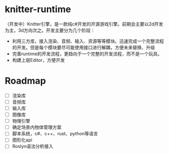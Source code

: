 # knitter-runtime
（开发中）Knitter引擎，是一款纯c#开发的开源游戏引擎。前期会主要以2d开发为主，3d方向次之。开发主要分为几个阶段：
- 利用三方库，接入渲染、音频、输入、资源等等模块。迅速完成一个完整流程的开发。但是每个模块要尽可能使用接口进行解耦，方便未来替换、升级
- 完善runtime的开发流程，更趋向于一个完整的开发流程，而不是一个玩具。
- 构建上层Editor，方便开发

# Roadmap
- [ ] 渲染库
- [ ] 音频库
- [ ] 输入库
- [ ] 图像库
- [ ] 物理引擎
- [ ] 确定场景内物体管理方案
- [ ] 脚本系统，c#、c++、rust、python等语言
- [ ] 图形化api
- [ ] Roslyn语法分析接入
